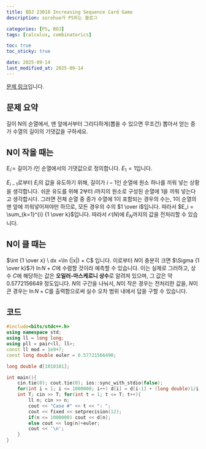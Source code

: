 ```yaml
---
title: BOJ 23018 Increasing Sequence Card Game
description: sorohue가 PS하는 블로그

categories: [PS, BOJ]
tags: [calculus, combinatorics]

toc: true
toc_sticky: true

date: 2025-09-14
last_modified_at: 2025-09-14
---
```


[문제 링크](https://boj.kr/23018)입니다.

## 문제 요약

길이 N의 순열에서, 맨 앞에서부터 그리디하게(뽑을 수 있으면 무조건) 뽑아서 얻는 증가 수열의 길이의 기댓값을 구하세요.

## N이 작을 때는

$E_i :=$  길이가 $i$인 순열에서의 기댓값으로 정의합니다. $E_1 = 1$입니다.

$E_{i-1}$로부터 $E_i$의 값을 유도하기 위해, 길이가 $i-1$인 순열에 원소 하나를 끼워 넣는 상황을 생각합니다. 쉬운 유도를 위해 $2$부터 $i$까지의 원소로 구성된 순열에 $1$을 끼워 넣는다고 생각합시다. 그러면 전체 순열 중 증가 수열에 $1$이 포함되는 경우의 수는, $1$이 순열의 맨 앞에 끼워넣어져야만 하므로, 모든 경우의 수의 $1 \over i$입니다. 따라서 $E_i = \sum_{k=1}^{i} {1 \over k}$입니다. 따라서 $\mathcal {O}(N)$에 $E_N$까지의 값을 전처리할 수 있습니다.

## N이 클 때는

$\int {1 \over x} \ dx =\ln (|x|) + C$ 입니다. 이로부터 $N$이 충분히 크면 $\Sigma {1 \over k}$가 $\ln N + C$에 수렴할 것이라 예측할 수 있습니다. 이는 실제로 그러하고, 상수 $C$에 해당하는 값은 **오일러-마스케로니 상수**로 알려져 있으며, 그 값은 약 $0.5772156649$ 정도입니다. $N$의 구간을 나눠서, $N$이 작은 경우는 전처리한 값을, $N$이 큰 경우는 $\ln N +C$를 출력함으로써 실수 오차 범위 내에서 답을 구할 수 있습니다.

## 코드

```cpp
#include<bits/stdc++.h>
using namespace std;
using ll = long long;
using pll = pair<ll, ll>;
const ll mod = 1e9+7;
const long double euler = 0.57721566490;

long double d[1010101];

int main(){
    cin.tie(0); cout.tie(0); ios::sync_with_stdio(false);
    for(int i = 1; i <= 1000000; i++) d[i] = d[i-1] + (long double)1/i;
    int T; cin >> T; for(int t = 1; t <= T; t++){
        ll n; cin >> n;
        cout << "Case #" << t << ": ";
        cout << fixed << setprecision(12);
        if(n <= 1000000) cout << d[n];
        else cout << log(n)+euler;
        cout << '\n';
    }
}
```
